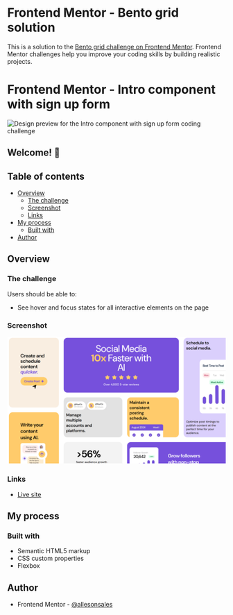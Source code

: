 # Frontend Mentor - Bento grid solution

This is a solution to the [Bento grid challenge on Frontend Mentor](https://www.frontendmentor.io/challenges/bento-grid-RMydElrlOj). Frontend Mentor challenges help you improve your coding skills by building realistic projects.

# Frontend Mentor - Intro component with sign up form

![Design preview for the Intro component with sign up form coding challenge](./design/desktop-preview.jpg)

## Welcome! 👋

## Table of contents

- [Overview](#overview)
  - [The challenge](#the-challenge)
  - [Screenshot](#screenshot)
  - [Links](#links)
- [My process](#my-process)
  - [Built with](#built-with)
- [Author](#author)

## Overview

### The challenge

Users should be able to:

- See hover and focus states for all interactive elements on the page

### Screenshot

![](./design/screenshot.png)

### Links

- [Live site](https://github.com/allesonsales/intro-component-sign-up-form)

## My process

### Built with

- Semantic HTML5 markup
- CSS custom properties
- Flexbox

## Author

- Frontend Mentor - [@allesonsales](https://www.frontendmentor.io/profile/allesonsales)
